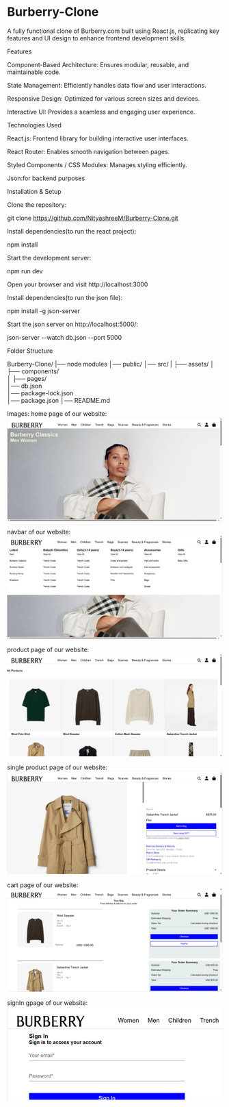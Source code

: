 # Burberry-Clone
A fully functional clone of Burberry.com built using React.js, replicating key features and UI design to enhance frontend development skills.

Features

Component-Based Architecture: Ensures modular, reusable, and maintainable code.

State Management: Efficiently handles data flow and user interactions.

Responsive Design: Optimized for various screen sizes and devices.

Interactive UI: Provides a seamless and engaging user experience.


Technologies Used


React.js: Frontend library for building interactive user interfaces.

React Router: Enables smooth navigation between pages.

Styled Components / CSS Modules: Manages styling efficiently.

Json:for backend purposes


Installation & Setup


Clone the repository:

git clone https://github.com/NityashreeM/Burberry-Clone.git

Install dependencies(to run the react project):

npm install

Start the development server:

npm run dev

Open your browser and visit http://localhost:3000

Install dependencies(to run the json file):

npm install -g json-server

Start the json server on http://localhost:5000/:

json-server --watch db.json --port 5000

Folder Structure

Burberry-Clone/
|── node modules
│── public/
│── src/
|   ├── assets/
│   ├── components/  
│   ├── pages/       
│── db.json        
│── package-lock.json       
│── package.json
│── README.md

Images:
home page of our website:
<img src="home.png" alt="home" />



navbar of our website:
<img src="navbar.png" alt="navbar" />



product page of our website:
<img src="product.png" alt="Product" />



single product page of our website:
<img src="singleproduct.png" alt="single product" />



cart page of our website:
<img src="cart.png" alt="cart" />



signIn gpage of our website:
<img src="signin.png" alt="signIn" />

